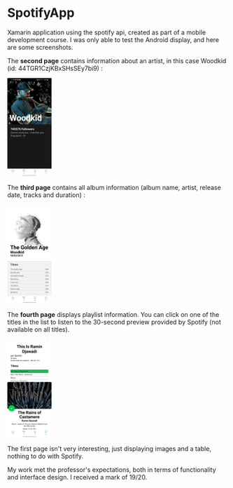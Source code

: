 # SpotifyApp
Xamarin application using the spotify api, created as part of a mobile development course. I was only able to test the Android display, and here are some screenshots.

The **second page** contains information about an artist, in this case Woodkid (id: 44TGR1CzjKBxSHsSEy7bi9) :

<img src="https://github.com/Pablo-Rio/SpotifyApp/raw/master/Images/Page2.png" alt="Page 2" style="width: 20%;">

The **third page** contains all album information (album name, artist, release date, tracks and duration) :

<img src="https://github.com/Pablo-Rio/SpotifyApp/raw/master/Images/Page3.png" alt="Page 3" style="width: 20%;">

The **fourth page** displays playlist information. You can click on one of the titles in the list to listen to the 30-second preview provided by Spotify (not available on all titles).

<img src="https://github.com/Pablo-Rio/SpotifyApp/raw/master/Images/Page4.png" alt="Page 4" style="width: 20%;">

The first page isn't very interesting, just displaying images and a table, nothing to do with Spotify.

My work met the professor's expectations, both in terms of functionality and interface design. I received a mark of 19/20.
